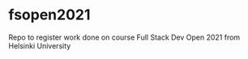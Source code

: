 # fsopen2021
Repo to register work done on course Full Stack Dev Open 2021 from Helsinki University
